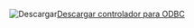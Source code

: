 ![Descargar](../ssdt/media/download.png)[Descargar controlador para ODBC](https://blogs.msdn.microsoft.com/sqlnativeclient/2016/10/20/odbc-driver-13-0-for-linux-released/)